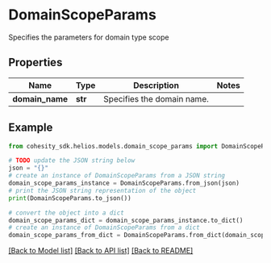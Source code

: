 # DomainScopeParams

Specifies the parameters for domain type scope

## Properties

Name | Type | Description | Notes
------------ | ------------- | ------------- | -------------
**domain_name** | **str** | Specifies the domain name. | 

## Example

```python
from cohesity_sdk.helios.models.domain_scope_params import DomainScopeParams

# TODO update the JSON string below
json = "{}"
# create an instance of DomainScopeParams from a JSON string
domain_scope_params_instance = DomainScopeParams.from_json(json)
# print the JSON string representation of the object
print(DomainScopeParams.to_json())

# convert the object into a dict
domain_scope_params_dict = domain_scope_params_instance.to_dict()
# create an instance of DomainScopeParams from a dict
domain_scope_params_from_dict = DomainScopeParams.from_dict(domain_scope_params_dict)
```
[[Back to Model list]](../README.md#documentation-for-models) [[Back to API list]](../README.md#documentation-for-api-endpoints) [[Back to README]](../README.md)


